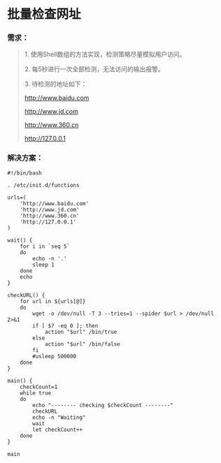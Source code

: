 # 批量检查网址

### 需求：

> 1\. 使用Shell数组的方法实现，检测策略尽量模拟用户访问。
>
> 2\. 每5秒进行一次全部检测，无法访问的输出报警。
>
> 3\. 待检测的地址如下：
>
> http://www.baidu.com
>
> http://www.jd.com
>
> http://www.360.cn
>
> http://127.0.0.1

### 解决方案：

```
#!/bin/bash

. /etc/init.d/functions

urls=(
    'http://www.baidu.com'
    'http://www.jd.com'
    'http://www.360.cn'
    'http://127.0.0.1'
)

wait() {
    for i in `seq 5`
    do
        echo -n '.'
        sleep 1
    done
    echo
}

checkURL() {
    for url in ${urls[@]}
    do
        wget -o /dev/null -T 3 --tries=1 --spider $url > /dev/null 2>&1
        if [ $? -eq 0 ]; then
            action "$url" /bin/true
        else
            action "$url" /bin/false
        fi
        #usleep 500000
    done
}

main() {
    checkCount=1
    while true
    do
        echo "-------- checking $checkCount --------"
        checkURL
        echo -n "Waiting"
        wait
        let checkCount++
    done
}

main
```
